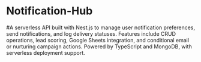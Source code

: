 # Notification-Hub
#A serverless API built with Nest.js to manage user notification preferences, send notifications, and log delivery statuses. Features include CRUD operations, lead scoring, Google Sheets integration, and conditional email or nurturing campaign actions. Powered by TypeScript and MongoDB, with serverless deployment support.
